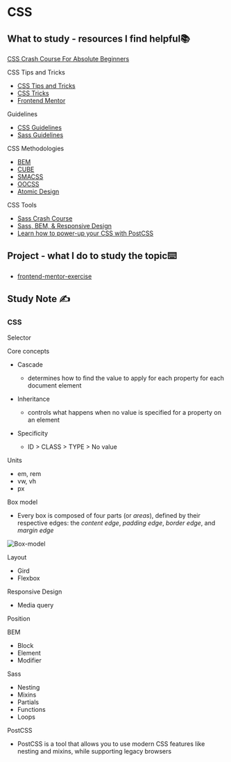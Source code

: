 # CSS

## What to study - resources I find helpful📚

[CSS Crash Course For Absolute Beginners](https://www.youtube.com/watch?v=yfoY53QXEnI)

CSS Tips and Tricks

- [CSS Tips and Tricks](https://www.youtube.com/watch?v=vncch9-1kPE&list=PL4-IK0AVhVjMylAEgsiMvj3rt4Eb_lI1k)
- [CSS Tricks](https://css-tricks.com/)
- [Frontend Mentor](https://www.frontendmentor.io/challenges)

Guidelines

- [CSS Guidelines](https://cssguidelin.es/#the-importance-of-a-styleguide)
- [Sass Guidelines](https://sass-guidelin.es/)

CSS Methodologies

- [BEM](http://getbem.com/introduction/)
- [CUBE](https://cube.fyi/)
- [SMACSS](http://smacss.com/book/)
- [OOCSS](https://www.smashingmagazine.com/2011/12/an-introduction-to-object-oriented-css-oocss/)
- [Atomic Design](https://bradfrost.com/blog/post/atomic-web-design/)

CSS Tools

- [Sass Crash Course](https://www.youtube.com/watch?v=nu5mdN2JIwM&list=PLillGF-RfqbYeckUaD1z6nviTp31GLTH8&index=19)
- [Sass, BEM, & Responsive Design](https://www.youtube.com/watch?v=jfMHA8SqUL4)
- [Learn how to power-up your CSS with PostCSS](https://www.youtube.com/watch?v=ohJcZW60br0&t=103s)

## Project  - what I do to study the topic⌨️

- [frontend-mentor-exercise](https://github.com/erinchocolate/frontend-mentor-exercise)

## Study Note ✍️

### CSS

Selector

Core concepts

- Cascade
  - determines how to find the value to apply for each property for each document element

- Inheritance
  - controls what happens when no value is specified for a property on an element
- Specificity
  - ID > CLASS > TYPE > No value

Units

- em, rem
- vw, vh
- px

Box model

- Every box is composed of four parts (or *areas*), defined by their respective edges: the *content edge*, *padding edge*, *border edge*, and *margin edge*

![Box-model](C:\Users\chenm\Downloads\github\teach-myself-cs\Frontend\Images\Box-model.PNG)

Layout

- Gird
- Flexbox

Responsive Design

- Media query

Position

BEM

- Block
- Element
- Modifier

Sass

- Nesting
- Mixins
- Partials
- Functions
- Loops

PostCSS

- PostCSS is a tool that allows you to use modern CSS features like nesting and mixins, while supporting legacy browsers

